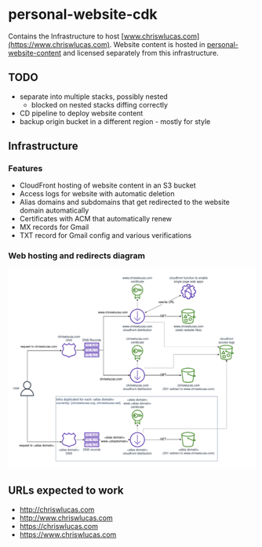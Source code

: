 # personal-website-cdk

Contains the Infrastructure to host [www.chriswlucas.com](https://www.chriswlucas.com). Website content is hosted in [personal-website-content](https://github.com/cwlucas41/personal-website-content) and licensed separately from this infrastructure.


## TODO
* separate into multiple stacks, possibly nested
  * blocked on nested stacks diffing correctly
* CD pipeline to deploy website content
* backup origin bucket in a different region - mostly for style

## Infrastructure

### Features
* CloudFront hosting of website content in an S3 bucket
* Access logs for website with automatic deletion
* Alias domains and subdomains that get redirected to the website domain automatically
* Certificates with ACM that automatically renew
* MX records for Gmail
* TXT record for Gmail config and various verifications

### Web hosting and redirects diagram
![](doc/website-infrastructure.png)

## URLs expected to work
* http://chriswlucas.com
* http://www.chriswlucas.com
* https://chriswlucas.com
* https://www.chriswlucas.com
